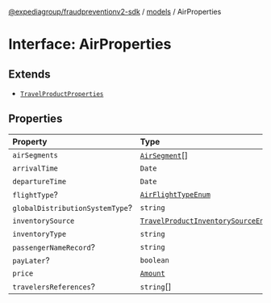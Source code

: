 [@expediagroup/fraudpreventionv2-sdk](../../index.md) / [models](../index.md) / AirProperties

# Interface: AirProperties

## Extends

- [`TravelProductProperties`](TravelProductProperties.md)

## Properties

| Property | Type | Description | Inheritance | Source |
| :------ | :------ | :------ | :------ | :------ |
| `airSegments` | [`AirSegment`](../classes/AirSegment.md)[] | - | - | models/Air.ts:89 |
| `arrivalTime` | `Date` | - | - | models/Air.ts:88 |
| `departureTime` | `Date` | - | - | models/Air.ts:87 |
| `flightType`? | [`AirFlightTypeEnum`](../type-aliases/AirFlightTypeEnum.md) | - | - | models/Air.ts:90 |
| `globalDistributionSystemType`? | `string` | - | - | models/Air.ts:92 |
| `inventorySource` | [`TravelProductInventorySourceEnum`](../type-aliases/TravelProductInventorySourceEnum.md) | - | [`TravelProductProperties`](TravelProductProperties.md).`inventorySource` | models/TravelProduct.ts:70 |
| `inventoryType` | `string` | - | [`TravelProductProperties`](TravelProductProperties.md).`inventoryType` | models/TravelProduct.ts:69 |
| `passengerNameRecord`? | `string` | - | - | models/Air.ts:91 |
| `payLater`? | `boolean` | - | [`TravelProductProperties`](TravelProductProperties.md).`payLater` | models/TravelProduct.ts:72 |
| `price` | [`Amount`](../classes/Amount.md) | - | [`TravelProductProperties`](TravelProductProperties.md).`price` | models/TravelProduct.ts:68 |
| `travelersReferences`? | `string`[] | - | [`TravelProductProperties`](TravelProductProperties.md).`travelersReferences` | models/TravelProduct.ts:71 |
